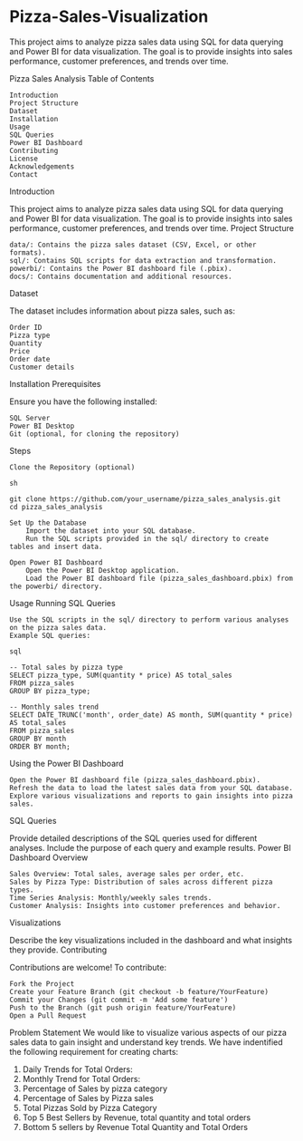 # Pizza-Sales-Visualization
This project aims to analyze pizza sales data using SQL for data querying and Power BI for data visualization. The goal is to provide insights into sales performance, customer preferences, and trends over time.

Pizza Sales Analysis
Table of Contents

    Introduction
    Project Structure
    Dataset
    Installation
    Usage
    SQL Queries
    Power BI Dashboard
    Contributing
    License
    Acknowledgements
    Contact

Introduction

This project aims to analyze pizza sales data using SQL for data querying and Power BI for data visualization. The goal is to provide insights into sales performance, customer preferences, and trends over time.
Project Structure

    data/: Contains the pizza sales dataset (CSV, Excel, or other formats).
    sql/: Contains SQL scripts for data extraction and transformation.
    powerbi/: Contains the Power BI dashboard file (.pbix).
    docs/: Contains documentation and additional resources.

Dataset

The dataset includes information about pizza sales, such as:

    Order ID
    Pizza type
    Quantity
    Price
    Order date
    Customer details

Installation
Prerequisites

Ensure you have the following installed:

    SQL Server
    Power BI Desktop
    Git (optional, for cloning the repository)

Steps

    Clone the Repository (optional)

    sh

    git clone https://github.com/your_username/pizza_sales_analysis.git
    cd pizza_sales_analysis

    Set Up the Database
        Import the dataset into your SQL database.
        Run the SQL scripts provided in the sql/ directory to create tables and insert data.

    Open Power BI Dashboard
        Open the Power BI Desktop application.
        Load the Power BI dashboard file (pizza_sales_dashboard.pbix) from the powerbi/ directory.

Usage
Running SQL Queries

    Use the SQL scripts in the sql/ directory to perform various analyses on the pizza sales data.
    Example SQL queries:

    sql

    -- Total sales by pizza type
    SELECT pizza_type, SUM(quantity * price) AS total_sales
    FROM pizza_sales
    GROUP BY pizza_type;

    -- Monthly sales trend
    SELECT DATE_TRUNC('month', order_date) AS month, SUM(quantity * price) AS total_sales
    FROM pizza_sales
    GROUP BY month
    ORDER BY month;

Using the Power BI Dashboard

    Open the Power BI dashboard file (pizza_sales_dashboard.pbix).
    Refresh the data to load the latest sales data from your SQL database.
    Explore various visualizations and reports to gain insights into pizza sales.

SQL Queries

Provide detailed descriptions of the SQL queries used for different analyses. Include the purpose of each query and example results.
Power BI Dashboard
Overview

    Sales Overview: Total sales, average sales per order, etc.
    Sales by Pizza Type: Distribution of sales across different pizza types.
    Time Series Analysis: Monthly/weekly sales trends.
    Customer Analysis: Insights into customer preferences and behavior.

Visualizations

Describe the key visualizations included in the dashboard and what insights they provide.
Contributing

Contributions are welcome! To contribute:

    Fork the Project
    Create your Feature Branch (git checkout -b feature/YourFeature)
    Commit your Changes (git commit -m 'Add some feature')
    Push to the Branch (git push origin feature/YourFeature)
    Open a Pull Request


Problem Statement
We would like to visualize various aspects of our pizza sales data to gain insight and understand key trends. We have indentified the following requirement for creating charts:
1. Daily Trends for Total Orders:
2. Monthly Trend for Total Orders:
3. Percentage of Sales by pizza category
4. Percentage of Sales by Pizza sales
5. Total Pizzas Sold by Pizza Category
6. Top 5 Best Sellers by Revenue, total quantity and total orders
7. Bottom 5 sellers by Revenue Total Quantity and Total Orders
